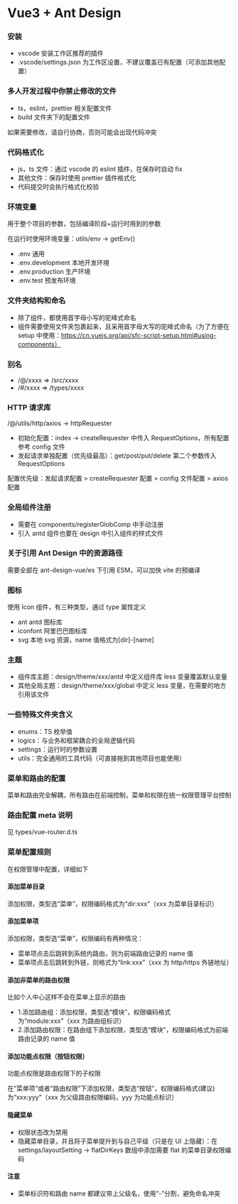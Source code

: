 # Vue3 + Ant Design

### 安装

- vscode 安装工作区推荐的插件
- .vscode/settings.json 为工作区设置，不建议覆盖已有配置（可添加其他配置）

### 多人开发过程中你禁止修改的文件

- ts，eslint，prettier 相关配置文件
- build 文件夹下的配置文件

如果需要修改，请自行协商，否则可能会出现代码冲突

### 代码格式化

- js，ts 文件：通过 vscode 的 eslint 插件，在保存时自动 fix
- 其他文件：保存时使用 prettier 插件格式化
- 代码提交时会执行格式化校验

### 环境变量

用于整个项目的参数，包括编译阶段+运行时用到的参数

在运行时使用环境变量：utils/env -> getEnv()

- .env 通用
- .env.development 本地开发环境
- .env.production 生产环境
- .env.test 预发布环境

### 文件夹结构和命名

- 除了组件，都使用首字母小写的驼峰式命名
- 组件需要使用文件夹包裹起来，且采用首字母大写的驼峰式命名（为了方便在 setup 中使用：https://cn.vuejs.org/api/sfc-script-setup.html#using-components）

### 别名

- /@/xxxx => /src/xxxx
- /#/xxxx => /types/xxxx

### HTTP 请求库

/@/utils/http/axios -> httpRequester

- 初始化配置：index -> createRequester 中传入 RequestOptions，所有配置参考 config 文件
- 发起请求单独配置（优先级最高）：get/post/put/delete 第二个参数传入 RequestOptions

配置优先级：发起请求配置 > createRequester 配置 > config 文件配置 > axios 配置

### 全局组件注册

- 需要在 components/registerGlobComp 中手动注册
- 引入 antd 组件也要在 design 中引入组件的样式文件

### 关于引用 Ant Design 中的资源路径

需要全部在 ant-design-vue/es 下引用 ESM，可以加快 vite 的预编译

### 图标

使用 Icon 组件，有三种类型，通过 type 属性定义

- ant antd 图标库
- iconfont 阿里巴巴图标库
- svg 本地 svg 资源，name 值格式为[dir]-[name]

### 主题

- 组件库主题：design/theme/xxx/antd 中定义组件库 less 变量覆盖默认变量
- 其他全局主题：design/theme/xxx/global 中定义 less 变量，在需要的地方引用该文件

### 一些特殊文件夹含义

- enums：TS 枚举值
- logics：与业务和框架耦合的全局逻辑代码
- settings：运行时的参数设置
- utils：完全通用的工具代码（可直接拖到其他项目也能使用）

### 菜单和路由的配置

菜单和路由完全解耦，所有路由在前端控制，菜单和权限在统一权限管理平台控制

### 路由配置 meta 说明

见 types/vue-router.d.ts

### 菜单配置规则

在权限管理中配置，详细如下

#### 添加菜单目录

添加权限，类型选“菜单”，权限编码格式为“dir:xxx”（xxx 为菜单目录标识）

#### 添加菜单项

添加权限，类型选“菜单”，权限编码有两种情况：

- 菜单项点击后跳转到系统内路由，则为前端路由记录的 name 值
- 菜单项点击后跳转到外链，则格式为“link:xxx”（xxx 为 http/https 外链地址）

#### 添加非菜单的路由权限

比如个人中心这样不会在菜单上显示的路由

- 1.添加路由组：添加权限，类型选“模块”，权限编码格式为“module:xxx”（xxx 为路由组标识）
- 2.添加路由权限：在路由组下添加权限，类型选“模块”，权限编码格式为前端路由记录的 name 值

#### 添加功能点权限（按钮权限）

功能点权限是路由权限下的子权限

在“菜单项”或者“路由权限”下添加权限，类型选“按钮”，权限编码格式(建议)为“xxx:yyy”（xxx 为父级路由权限编码，yyy 为功能点标识）

#### 隐藏菜单

- 权限状态改为禁用
- 隐藏菜单目录，并且将子菜单提升到与自己平级（只是在 UI 上隐藏）：在 settings/layoutSetting -> flatDirKeys 数组中添加需要 flat 的菜单目录权限编码

#### 注意

- 菜单标识符和路由 name 都建议带上父级名，使用“-”分割，避免命名冲突
